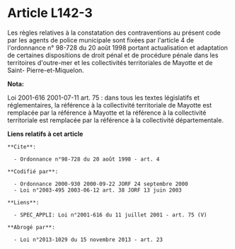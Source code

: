 # Article L142-3

Les règles relatives à la constatation des contraventions au présent code par les agents de police municipale sont fixées par
l'article 4 de l'ordonnance n° 98-728 du 20 août 1998 portant actualisation et adaptation de certaines dispositions de droit
pénal et de procédure pénale dans les territoires d'outre-mer et les collectivités territoriales de Mayotte et de Saint-
Pierre-et-Miquelon.

**Nota:**

Loi 2001-616 2001-07-11 art. 75 : dans tous les textes législatifs et réglementaires, la référence à la collectivité
territoriale de Mayotte est remplacée par la référence à Mayotte et la référence à la collectivité territoriale est remplacée
par la référence à la collectivité départementale.

**Liens relatifs à cet article**

	**Cite**:

	  - Ordonnance n°98-728 du 20 août 1998 - art. 4

	**Codifié par**:

	  - Ordonnance 2000-930 2000-09-22 JORF 24 septembre 2000
	  - Loi n°2003-495 2003-06-12 art. 38 JORF 13 juin 2003

	**Liens**:

	  - SPEC_APPLI: Loi n°2001-616 du 11 juillet 2001 - art. 75 (V)

	**Abrogé par**:

	  - Loi n°2013-1029 du 15 novembre 2013 - art. 23
